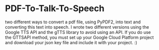 # PDF-To-Talk-To-Speech
two different ways to convert a pdf file, using PyPDF2, into text and converting this text into speech. I wrote two different versions using the Google TTS API and the gTTS library to avoid using an API. 
If you do use the GTTSAPI method, you must set up your Google Cloud Platform project and download your json key file and include it with your project. :)
